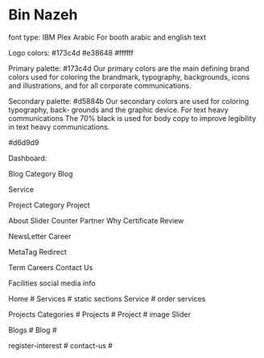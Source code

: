 # Bin Nazeh
font type: IBM Plex Arabic
For booth arabic and english text

Logo colors:
#173c4d
#e38648
#ffffff


Primary palette: #173c4d
Our primary colors are the main defining brand
colors used for coloring the brandmark, typography,
backgrounds, icons and illustrations, and for all
corporate communications.


Secondary palette: #d5884b
Our secondary colors are used for coloring typography, back-
grounds and the graphic device.
For text heavy communications The 70% black is
used for body copy to improve legibility in text heavy
communications.

#d6d9d9

Dashboard:

Blog Category
Blog

Service

Project Category
Project

About
Slider
Counter
Partner
Why
Certificate
Review

NewsLetter
Career

MetaTag
Redirect

Term
Careers
Contact Us

Facilities
social media
info


Home #
Services # static sections
Service # order services

Projects Categories #
Projects #
Project # image Slider

Blogs #
Blog #

register-interest #
contact-us #
